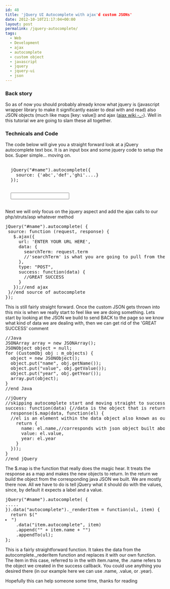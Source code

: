```yaml
---
id: 48
title: 'jQuery UI Autocomplete with ajax'd custom JSONs'
date: 2012-10-10T21:17:04+00:00
layout: post
permalink: /jquery-autocomplete/
tags:
  - Web
  - Development
  - ajax
  - autocomplete
  - custom object
  - javascript
  - jquery
  - jquery-ui
  - json
---
```

### Back story

So as of now you should probably already know what jquery is (javascript wrapper library to make it significantly easier to deal with and read) also JSON objects (much like maps [key: value]) and ajax (<a href="http://en.wikipedia.org/wiki/Ajax_(programming)" rel="external">ajax wiki -_-</a>). Well in this tutorial we are going to slam these all together.

### Technicals and Code

The code below will give you a straight forward look at a jQuery autocomplete text box. It is an input box and some jquery code to setup the box. Super simple... moving on.

<pre class="brush: jscript; title: ; notranslate" title=""><head>
  jQuery("#name").autocomplete({
    source: {'abc','def','ghi'....}
  });
</head>
<body>
  <input id="name">
</body>
</pre>

Next we will only focus on the jquery aspect and add the ajax calls to our php/struts/asp whatever method

<pre class="brush: jscript; title: ; notranslate" title="">jQuery("#name").autocomplete( {
 source: function (request, response) {
   $.ajax({
     url: 'ENTER YOUR URL HERE',
     data: {
       searchTerm: request.term
       //'searchTerm' is what you are going to pull from the request
     },
     type: "POST",
     success: function(data) {
       //GREAT SUCCESS
     }
   });//end ajax
 }//end source of autocomplete
});
</pre>

This is still fairly straight forward. Once the custom JSON gets thrown into this mix is when we really start to feel like we are doing something. Lets start by looking at the JSON we build to send BACK to the page so we know what kind of data we are dealing with, then we can get rid of the 'GREAT SUCCESS' comment

<pre class="brush: java; title: ; notranslate" title="">//Java
JSONArray array = new JSONArray();
JSONObject object = null;
for (CustomObj obj : m_objects) {
  object = new JSONObject();
  object.put("name", obj.getName());
  object.put("value", obj.getValue());
  object.put("year", obj.getYear());
  array.put(object);
}
//end Java
</pre>

<pre class="brush: jscript; title: ; notranslate" title="">//jQuery
//skipping autocomplete start and moving straight to success callback
success: function(data) {//data is the object that is returned
  response($.map(data, function(el) {
  //el is an element within the data object also known as our custom json object
    return {
      name: el.name,//corresponds with json object built above
      value: el.value,
      year: el.year
    }
  }));
}
//end jQuery
</pre>

The $.map is the function that really does the magic hear. It treats the response as a map and makes the new objects to return. In the return we build the object from the corresponding java JSON we built. We are mostly there now. All we have to do is tell jQuery what it should do with the values, since, by default it expects a label and a value.

<pre class="brush: jscript; title: ; notranslate" title="">jQuery("#name").autocomplete( {
.....
}).data("autocomplete")._renderItem = function(ul, item) {
  return $("<li>")
    .data("item.autocomplete", item)
    .append("<a>" + item.name + "</a>")
    .appendTo(ul);
};
</pre>

This is a fairly straightforward function. It takes the data from the autocomplete._rederItem function and replaces it with our own function. The item in this case, referred to in the <a> with item.name, the .name refers to the object we created in the success callback. You could use anything you desired there (in our example here we can use .name, .value, or .year).

Hopefully this can help someone some time, thanks for reading